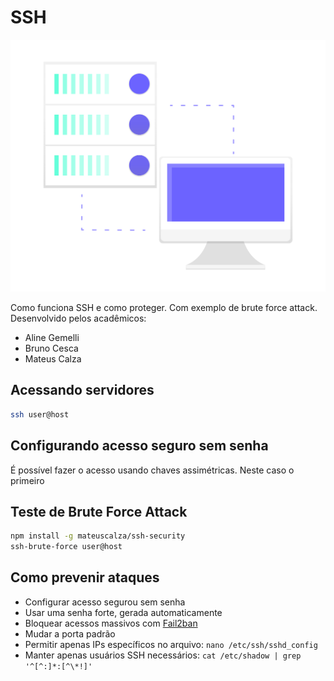 # SSH

![SSH Server](/images/server.png)

Como funciona SSH e como proteger. Com exemplo de brute force attack.
Desenvolvido pelos acadêmicos:

 - Aline Gemelli
 - Bruno Cesca
 - Mateus Calza

## Acessando servidores

```bash
ssh user@host
```

## Configurando acesso seguro sem senha

É possível fazer o acesso usando chaves assimétricas. Neste caso o primeiro 

## Teste de Brute Force Attack

```bash
npm install -g mateuscalza/ssh-security
ssh-brute-force user@host
```

## Como prevenir ataques

 - Configurar acesso segurou sem senha
 - Usar uma senha forte, gerada automaticamente
 - Bloquear acessos massivos com [Fail2ban](https://www.linode.com/docs/security/basics/using-fail2ban-to-secure-your-server-a-tutorial/)
 - Mudar a porta padrão
 - Permitir apenas IPs específicos no arquivo: `nano /etc/ssh/sshd_config`
 - Manter apenas usuários SSH necessários: `cat /etc/shadow | grep '^[^:]*:[^\*!]'`
